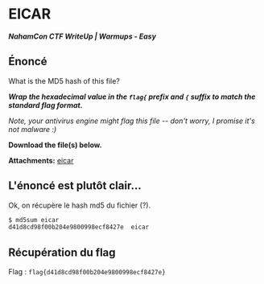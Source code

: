 # EICAR

***NahamCon CTF WriteUp | Warmups - Easy***

## Énoncé

What is the MD5 hash of this file?  
  
_**Wrap the hexadecimal value in the `flag{` prefix and `{` suffix to match the standard flag format.**_  
  
_Note, your antivirus engine might flag this file -- don't worry, I promise it's not malware :)_  
  
**Download the file(s) below.**

**Attachments:** [eicar](./eicar)

## L'énoncé est plutôt clair...

Ok, on récupère le hash md5 du fichier (?).

```bash
$ md5sum eicar
d41d8cd98f00b204e9800998ecf8427e  eicar
```

## Récupération du flag
 
Flag : `flag{d41d8cd98f00b204e9800998ecf8427e}`



